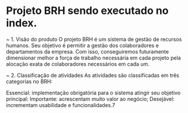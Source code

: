 # Projeto BRH sendo executado no index.

~ 1. Visão do produto
O projeto BRH é um sistema de gestão de recursos humanos. Seu objetivo é permitir a gestão dos colaboradores e departamentos da empresa. Com isso, conseguiremos futuramente dimensionar melhor a força de trabalho necessária em cada projeto pela alocação exata de colaboradores necessários em cada um.

~ 2. Classificação de atividades
As atividades são classificadas em três categorias no BRH:

Essencial: implementação obrigatória para o sistema atingir seu objetivo principal:
Importante: acrescentam muito valor ao negócio;
Desejável: incrementam usabilidade e funcionalidades.7
